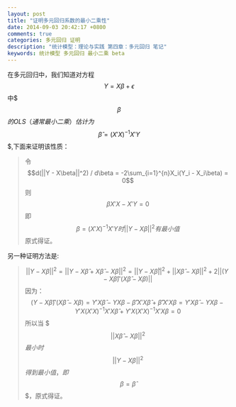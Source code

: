 ```yaml
---
layout: post
title: "证明多元回归系数的最小二乘性"
date: 2014-09-03 20:42:17 +0800
comments: true
categories: 多元回归 证明
description: "统计模型：理论与实践 第四章：多元回归 笔记" 
keywords: 统计模型 多元回归 最小二乘 beta 
---
```

在多元回归中，我们知道对方程$$Y = X\beta + \epsilon$$中$$$\beta$$$的OLS（通常最小二乘）估计为$$$\widehat{\beta} = (X'X)^{-1}X'Y$$$,下面来证明该性质：

>令$$d(||Y - X\beta||^2) / d\beta = -2\sum_{i=1}^{n}X_i(Y_i - X_i\beta) = 0$$
则$$\beta X'X - X'Y = 0$$
即$$\beta = (X'X)^{-1}X'Y时||Y - X\beta||^2有最小值$$
原式得证。

另一种证明方法是:
>$$||Y - X\beta||^2 = ||Y - X\widehat{\beta} + X\widehat{\beta} - X\beta||^2 = ||Y - X\widehat{\beta}||^2 + ||X\widehat{\beta} - X\beta||^2 + 2||(Y - X\widehat{\beta})'(X\widehat{\beta} - X\beta)||$$ 因为：$$(Y - X\widehat{\beta})'(X\widehat{\beta} - X\beta) = Y'X\widehat{\beta} - YX\beta - \widehat{\beta}'X'X\widehat{\beta} + \widehat{\beta}'X'X\beta = Y'X\widehat{\beta} - YX\beta - Y'X(X'X)^{-1}X'X\widehat{\beta} + Y'X(X'X)^{-1}X'X\beta = 0$$所以当 $$$||X\widehat{\beta} - X\beta||^2$$$最小时$$$||Y - X\beta||^2$$$得到最小值，即$$$\beta = \widehat{\beta}$$$，原式得证。
